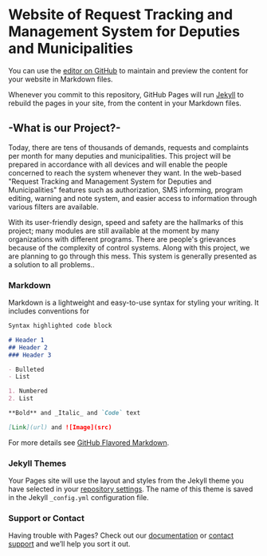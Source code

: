 # Website of Request Tracking and Management System for Deputies and Municipalities

You can use the [editor on GitHub](https://github.com/Cagatayilikoglu/ProjectPage/edit/master/index.md) to maintain and preview the content for your website in Markdown files.

Whenever you commit to this repository, GitHub Pages will run [Jekyll](https://jekyllrb.com/) to rebuild the pages in your site, from the content in your Markdown files.

## -What is our Project?-

Today, there are tens of thousands of demands, requests and complaints per month for many deputies and municipalities. This project will be prepared in accordance with all devices and will enable the people concerned to reach the system whenever they want. In the web-based "Request Tracking and Management System for Deputies and Municipalities" features such as authorization, SMS informing, program editing, warning and note system, and easier access to information through various filters are available.

With its user-friendly design, speed and safety are the hallmarks of this project; many modules are still available at the moment by many organizations with different programs. There are people's grievances because of the complexity of control systems. Along with this project, we are planning to go through this mess. This system is generally presented as a solution to all problems..

### Markdown

Markdown is a lightweight and easy-to-use syntax for styling your writing. It includes conventions for

```markdown
Syntax highlighted code block

# Header 1
## Header 2
### Header 3

- Bulleted
- List

1. Numbered
2. List

**Bold** and _Italic_ and `Code` text

[Link](url) and ![Image](src)
```

For more details see [GitHub Flavored Markdown](https://guides.github.com/features/mastering-markdown/).

### Jekyll Themes

Your Pages site will use the layout and styles from the Jekyll theme you have selected in your [repository settings](https://github.com/Cagatayilikoglu/ProjectPage/settings). The name of this theme is saved in the Jekyll `_config.yml` configuration file.

### Support or Contact

Having trouble with Pages? Check out our [documentation](https://help.github.com/categories/github-pages-basics/) or [contact support](https://github.com/contact) and we’ll help you sort it out.
